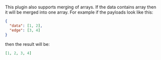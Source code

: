 This plugin also supports merging of arrays. If the data contains array then it will be merged into one array. 
For example if the payloads look like this:

```json
{
  "data": [1, 2],
  "edge": [3, 4]
}
```

then the result will be:

```json
[1, 2, 3, 4]
```
